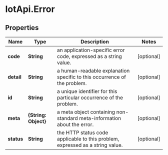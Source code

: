 # IotApi.Error

## Properties

Name | Type | Description | Notes
------------ | ------------- | ------------- | -------------
**code** | **String** | an application-specific error code, expressed as a string value. | [optional] 
**detail** | **String** | a human-readable explanation specific to this occurrence of the problem. | [optional] 
**id** | **String** | a unique identifier for this particular occurrence of the problem. | [optional] 
**meta** | **{String: Object}** | a meta object containing non-standard meta-information about the error. | [optional] 
**status** | **String** | the HTTP status code applicable to this problem, expressed as a string value. | [optional] 


